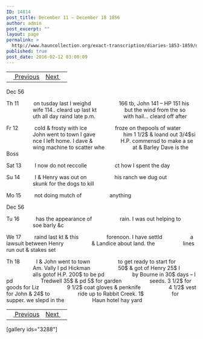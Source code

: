 ```yaml
---
ID: 14814
post_title: December 11 – December 18 1856
author: admin
post_excerpt: ""
layout: page
permalink: >
  http://www.hauncollection.org/exact-transcription/diaries-1853-1859/december-11-december-18-1856/
published: true
post_date: 2016-02-12 03:00:09
---
```

<table style="width: 100%;" align="center">
<tbody>
<tr>
<td><a href="http://www.hauncollection.org/version-2/diaries-1853-1859/december-2-december-10-1856/"><img src="https://lh3.googleusercontent.com/-EFJpxxNiPNw/VqgtWBCZrMI/AAAAAAAAAFU/WfY4lPFWWkg/s800-Ic42/Soeb-Plain-Arrows-8-10px.png" alt="" width="10" height="10" /> Previous</a></td>
<td style="text-align: right;"><a href="http://www.hauncollection.org/version-2/diaries-1853-1859/december-19-december-23-1856/">Next <img src="https://lh3.googleusercontent.com/-67k0cYlpXHw/VqgtWKz1MXI/AAAAAAAAAFU/k9PW_Piyurk/s800-Ic42/Soeb-Plain-Arrows-5-10px.png" alt="" width="10" height="10" /></a></td>
</tr>
</tbody>
</table>
Dec 56

Th 11          on tusday last I weighd
<span style="margin-left: 70px;">166 tb, John 141 – HP 151 his
<span style="margin-left: 70px;">wife 114.. cleard up last kt
<span style="margin-left: 70px;">but the wind from the so
<span style="margin-left: 70px;">uth all day raind late p.m.
<span style="margin-left: 70px;">with hail… cleard off after</span></span></span></span></span>

Fr 12           cold &amp; frosty with ice
<span style="margin-left: 70px;">froze on thepools of water
<span style="margin-left: 70px;">John went to town I gave
<span style="margin-left: 70px;">him 1 1/2$ &amp; loand out 3/4$si
<span style="margin-left: 70px;">nce I left home. I dave &amp;
<span style="margin-left: 70px;">H.P. commensd to make a se
<span style="margin-left: 70px;">wing machine to scatter whe
<span style="margin-left: 70px;">at &amp; Barley Dave is the Boss</span></span></span></span></span></span></span>

Sat 13         I now do not reccolle
<span style="margin-left: 70px;">ct how I spent the day</span>

Su 14          I &amp; Henry was out on
<span style="margin-left: 70px;">his ranch we dug out
<span style="margin-left: 70px;">skunk for the dogs to kill</span></span>

Mo 15         not doing mutch of
<span style="margin-left: 70px;">anything</span>

Dec 56

Tu 16           has the appearance of
<span style="margin-left: 70px;">rain. I was out helping to
<span style="margin-left: 70px;">soe barly &amp;c</span></span>

We 17         raind last kt &amp; this
<span style="margin-left: 70px;">forenoon. I have settld
<span style="margin-left: 70px;">a lawsuit between Henry
<span style="margin-left: 70px;">&amp; Landice about land. the
<span style="margin-left: 70px;">lines run out &amp; stakes set</span></span></span></span>

Th 18           I &amp; John went to town
<span style="margin-left: 70px;">to get ready to start for
<span style="margin-left: 70px;">Am. Vally I pd Hickman
<span style="margin-left: 70px;">50$ &amp; got of Henry 25$ I
<span style="margin-left: 70px;">alls gotof H.P. 200$ to be pd
<span style="margin-left: 70px;">by Bourne in 30$ days – I pd
<span style="margin-left: 70px;">Tredwell 35$ &amp; pd 5$ for garden
<span style="margin-left: 70px;">seeds. 3 1/2$ for goods for Liz
<span style="margin-left: 70px;">9 1/2$ coat gloves &amp; penknife
<span style="margin-left: 70px;">4 1/2$ vest for John &amp; 24$ to
<span style="margin-left: 70px;">ride up to Rabbit Creek. 1$
<span style="margin-left: 70px;">for supper. we slepd in the
<span style="margin-left: 70px;">Haun hotel hay yard</span></span></span></span></span></span></span></span></span></span></span></span>
<table style="width: 100%;" align="center">
<tbody>
<tr>
<td><a href="http://www.hauncollection.org/version-2/diaries-1853-1859/december-2-december-10-1856/"><img src="https://lh3.googleusercontent.com/-EFJpxxNiPNw/VqgtWBCZrMI/AAAAAAAAAFU/WfY4lPFWWkg/s800-Ic42/Soeb-Plain-Arrows-8-10px.png" alt="" width="10" height="10" /> Previous</a></td>
<td style="text-align: right;"><a href="http://www.hauncollection.org/version-2/diaries-1853-1859/december-19-december-23-1856/">Next <img src="https://lh3.googleusercontent.com/-67k0cYlpXHw/VqgtWKz1MXI/AAAAAAAAAFU/k9PW_Piyurk/s800-Ic42/Soeb-Plain-Arrows-5-10px.png" alt="" width="10" height="10" /></a></td>
</tr>
</tbody>
</table>
[gallery ids="3288"]